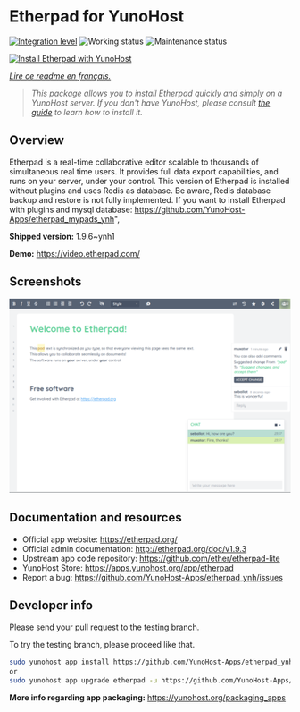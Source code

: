<!--
N.B.: This README was automatically generated by https://github.com/YunoHost/apps/tree/master/tools/README-generator
It shall NOT be edited by hand.
-->

# Etherpad for YunoHost

[![Integration level](https://dash.yunohost.org/integration/etherpad.svg)](https://dash.yunohost.org/appci/app/etherpad) ![Working status](https://ci-apps.yunohost.org/ci/badges/etherpad.status.svg) ![Maintenance status](https://ci-apps.yunohost.org/ci/badges/etherpad.maintain.svg)

[![Install Etherpad with YunoHost](https://install-app.yunohost.org/install-with-yunohost.svg)](https://install-app.yunohost.org/?app=etherpad)

*[Lire ce readme en français.](./README_fr.md)*

> *This package allows you to install Etherpad quickly and simply on a YunoHost server.
If you don't have YunoHost, please consult [the guide](https://yunohost.org/#/install) to learn how to install it.*

## Overview

Etherpad is a real-time collaborative editor scalable to thousands of simultaneous real time users. It provides full data export capabilities, and runs on your server, under your control.
This version of Etherpad is installed without plugins and uses Redis as database.
Be aware, Redis database backup and restore is not fully implemented.
If you want to install Etherpad with plugins and mysql database: https://github.com/YunoHost-Apps/etherpad_mypads_ynh",


**Shipped version:** 1.9.6~ynh1

**Demo:** https://video.etherpad.com/

## Screenshots

![Screenshot of Etherpad](./doc/screenshots/screenshot.png)

## Documentation and resources

* Official app website: <https://etherpad.org/>
* Official admin documentation: <http://etherpad.org/doc/v1.9.3>
* Upstream app code repository: <https://github.com/ether/etherpad-lite>
* YunoHost Store: <https://apps.yunohost.org/app/etherpad>
* Report a bug: <https://github.com/YunoHost-Apps/etherpad_ynh/issues>

## Developer info

Please send your pull request to the [testing branch](https://github.com/YunoHost-Apps/etherpad_ynh/tree/testing).

To try the testing branch, please proceed like that.

``` bash
sudo yunohost app install https://github.com/YunoHost-Apps/etherpad_ynh/tree/testing --debug
or
sudo yunohost app upgrade etherpad -u https://github.com/YunoHost-Apps/etherpad_ynh/tree/testing --debug
```

**More info regarding app packaging:** <https://yunohost.org/packaging_apps>
